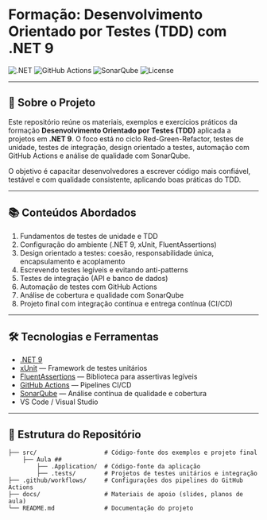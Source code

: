 # Formação: Desenvolvimento Orientado por Testes (TDD) com .NET 9

![.NET](https://img.shields.io/badge/.NET-8-512BD4?style=flat&logo=dotnet)
![GitHub Actions](https://img.shields.io/badge/CI/CD-GitHub%20Actions-2088FF?style=flat&logo=githubactions)
![SonarQube](https://img.shields.io/badge/Quality-SonarQube-4E9BCD?style=flat&logo=sonarqube)
![License](https://img.shields.io/badge/license-MIT-blue.svg)

---

## 📖 Sobre o Projeto

Este repositório reúne os materiais, exemplos e exercícios práticos da formação **Desenvolvimento Orientado por Testes (TDD)** aplicada a projetos em **.NET 9**. O foco está no ciclo Red-Green-Refactor, testes de unidade, testes de integração, design orientado a testes, automação com GitHub Actions e análise de qualidade com SonarQube.

O objetivo é capacitar desenvolvedores a escrever código mais confiável, testável e com qualidade consistente, aplicando boas práticas do TDD.

---

## 📚 Conteúdos Abordados

1. Fundamentos de testes de unidade e TDD  
2. Configuração do ambiente (.NET 9, xUnit, FluentAssertions)  
3. Design orientado a testes: coesão, responsabilidade única, encapsulamento e acoplamento  
4. Escrevendo testes legíveis e evitando anti-patterns  
5. Testes de integração (API e banco de dados)  
6. Automação de testes com GitHub Actions  
7. Análise de cobertura e qualidade com SonarQube  
8. Projeto final com integração contínua e entrega contínua (CI/CD)  

---

## 🛠️ Tecnologias e Ferramentas

- [.NET 9](https://dotnet.microsoft.com/en-us/download/dotnet/8.0)  
- [xUnit](https://xunit.net/) — Framework de testes unitários  
- [FluentAssertions](https://fluentassertions.com/) — Biblioteca para assertivas legíveis  
- [GitHub Actions](https://github.com/features/actions) — Pipelines CI/CD  
- [SonarQube](https://www.sonarqube.org/) — Análise contínua de qualidade e cobertura  
- VS Code / Visual Studio  

---

## 📁 Estrutura do Repositório

```plaintext
├── src/                   # Código-fonte dos exemplos e projeto final
    ├── Aula ##
        ├── .Application/  # Código-fonte da aplicação 
        ├── .tests/        # Projetos de testes unitários e integração
├── .github/workflows/     # Configurações dos pipelines do GitHub Actions
├── docs/                  # Materiais de apoio (slides, planos de aula)
└── README.md              # Documentação do projeto
```